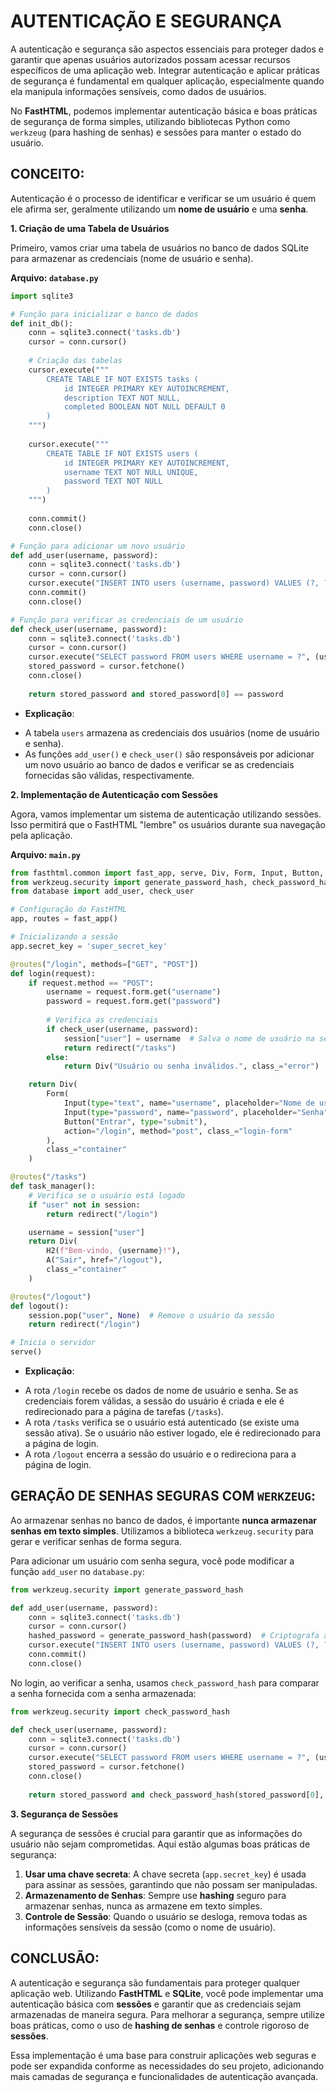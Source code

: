 # AUTENTICAÇÃO E SEGURANÇA
A autenticação e segurança são aspectos essenciais para proteger dados e garantir que apenas usuários autorizados possam acessar recursos específicos de uma aplicação web. Integrar autenticação e aplicar práticas de segurança é fundamental em qualquer aplicação, especialmente quando ela manipula informações sensíveis, como dados de usuários.

No **FastHTML**, podemos implementar autenticação básica e boas práticas de segurança de forma simples, utilizando bibliotecas Python como `werkzeug` (para hashing de senhas) e sessões para manter o estado do usuário.

## CONCEITO:
Autenticação é o processo de identificar e verificar se um usuário é quem ele afirma ser, geralmente utilizando um **nome de usuário** e uma **senha**.

**1. Criação de uma Tabela de Usuários**

Primeiro, vamos criar uma tabela de usuários no banco de dados SQLite para armazenar as credenciais (nome de usuário e senha).

**Arquivo: `database.py`**

```python
import sqlite3

# Função para inicializar o banco de dados
def init_db():
    conn = sqlite3.connect('tasks.db')
    cursor = conn.cursor()
    
    # Criação das tabelas
    cursor.execute("""
        CREATE TABLE IF NOT EXISTS tasks (
            id INTEGER PRIMARY KEY AUTOINCREMENT,
            description TEXT NOT NULL,
            completed BOOLEAN NOT NULL DEFAULT 0
        )
    """)
    
    cursor.execute("""
        CREATE TABLE IF NOT EXISTS users (
            id INTEGER PRIMARY KEY AUTOINCREMENT,
            username TEXT NOT NULL UNIQUE,
            password TEXT NOT NULL
        )
    """)
    
    conn.commit()
    conn.close()

# Função para adicionar um novo usuário
def add_user(username, password):
    conn = sqlite3.connect('tasks.db')
    cursor = conn.cursor()
    cursor.execute("INSERT INTO users (username, password) VALUES (?, ?)", (username, password))
    conn.commit()
    conn.close()

# Função para verificar as credenciais de um usuário
def check_user(username, password):
    conn = sqlite3.connect('tasks.db')
    cursor = conn.cursor()
    cursor.execute("SELECT password FROM users WHERE username = ?", (username,))
    stored_password = cursor.fetchone()
    conn.close()
    
    return stored_password and stored_password[0] == password
```

* **Explicação**:
- A tabela `users` armazena as credenciais dos usuários (nome de usuário e senha).
- As funções `add_user()` e `check_user()` são responsáveis por adicionar um novo usuário ao banco de dados e verificar se as credenciais fornecidas são válidas, respectivamente.

**2. Implementação de Autenticação com Sessões**

Agora, vamos implementar um sistema de autenticação utilizando sessões. Isso permitirá que o FastHTML "lembre" os usuários durante sua navegação pela aplicação.

**Arquivo: `main.py`**

```python
from fasthtml.common import fast_app, serve, Div, Form, Input, Button, H2, A, redirect, session
from werkzeug.security import generate_password_hash, check_password_hash
from database import add_user, check_user

# Configuração do FastHTML
app, routes = fast_app()

# Inicializando a sessão
app.secret_key = 'super_secret_key'

@routes("/login", methods=["GET", "POST"])
def login(request):
    if request.method == "POST":
        username = request.form.get("username")
        password = request.form.get("password")
        
        # Verifica as credenciais
        if check_user(username, password):
            session["user"] = username  # Salva o nome de usuário na sessão
            return redirect("/tasks")
        else:
            return Div("Usuário ou senha inválidos.", class_="error")

    return Div(
        Form(
            Input(type="text", name="username", placeholder="Nome de usuário", required=True),
            Input(type="password", name="password", placeholder="Senha", required=True),
            Button("Entrar", type="submit"),
            action="/login", method="post", class_="login-form"
        ),
        class_="container"
    )

@routes("/tasks")
def task_manager():
    # Verifica se o usuário está logado
    if "user" not in session:
        return redirect("/login")

    username = session["user"]
    return Div(
        H2(f"Bem-vindo, {username}!"),
        A("Sair", href="/logout"),
        class_="container"
    )

@routes("/logout")
def logout():
    session.pop("user", None)  # Remove o usuário da sessão
    return redirect("/login")

# Inicia o servidor
serve()
```

* **Explicação**:
- A rota `/login` recebe os dados de nome de usuário e senha. Se as credenciais forem válidas, a sessão do usuário é criada e ele é redirecionado para a página de tarefas (`/tasks`).
- A rota `/tasks` verifica se o usuário está autenticado (se existe uma sessão ativa). Se o usuário não estiver logado, ele é redirecionado para a página de login.
- A rota `/logout` encerra a sessão do usuário e o redireciona para a página de login.

## GERAÇÃO DE SENHAS SEGURAS COM `WERKZEUG`:
Ao armazenar senhas no banco de dados, é importante **nunca armazenar senhas em texto simples**. Utilizamos a biblioteca `werkzeug.security` para gerar e verificar senhas de forma segura.

Para adicionar um usuário com senha segura, você pode modificar a função `add_user` no `database.py`:

```python
from werkzeug.security import generate_password_hash

def add_user(username, password):
    conn = sqlite3.connect('tasks.db')
    cursor = conn.cursor()
    hashed_password = generate_password_hash(password)  # Criptografa a senha
    cursor.execute("INSERT INTO users (username, password) VALUES (?, ?)", (username, hashed_password))
    conn.commit()
    conn.close()
```

No login, ao verificar a senha, usamos `check_password_hash` para comparar a senha fornecida com a senha armazenada:

```python
from werkzeug.security import check_password_hash

def check_user(username, password):
    conn = sqlite3.connect('tasks.db')
    cursor = conn.cursor()
    cursor.execute("SELECT password FROM users WHERE username = ?", (username,))
    stored_password = cursor.fetchone()
    conn.close()
    
    return stored_password and check_password_hash(stored_password[0], password)
```

**3. Segurança de Sessões**

A segurança de sessões é crucial para garantir que as informações do usuário não sejam comprometidas. Aqui estão algumas boas práticas de segurança:

1. **Usar uma chave secreta**: A chave secreta (`app.secret_key`) é usada para assinar as sessões, garantindo que não possam ser manipuladas.
2. **Armazenamento de Senhas**: Sempre use **hashing** seguro para armazenar senhas, nunca as armazene em texto simples.
3. **Controle de Sessão**: Quando o usuário se desloga, remova todas as informações sensíveis da sessão (como o nome de usuário).

## CONCLUSÃO:
A autenticação e segurança são fundamentais para proteger qualquer aplicação web. Utilizando **FastHTML** e **SQLite**, você pode implementar uma autenticação básica com **sessões** e garantir que as credenciais sejam armazenadas de maneira segura. Para melhorar a segurança, sempre utilize boas práticas, como o uso de **hashing de senhas** e controle rigoroso de **sessões**.

Essa implementação é uma base para construir aplicações web seguras e pode ser expandida conforme as necessidades do seu projeto, adicionando mais camadas de segurança e funcionalidades de autenticação avançada.